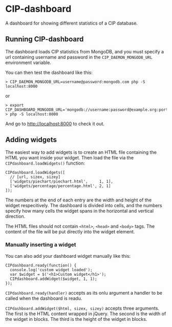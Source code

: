 CIP-dashboard
=============
A dashboard for showing different statistics of a CIP database.

Running CIP-dashboard
--------------------
The dashboard loads CIP statistics from MongoDB, and you must specify a url
containing username and password in the `CIP_DAEMON_MONGODB_URL` environment
variable.

You can then test the dashboard like this:

    > CIP_DAEMON_MONGODB_URL=username@password:mongodb.com php -S localhost:8000

or

    > export CIP_DASHBOARD_MONGODB_URL='mongodb://username:password@example.org:port/'
    > php -S localhost:8000

And go to <http://localhost:8000> to check it out.

Adding widgets
--------------
The easiest way to add widgets is to create an HTML file containing the HTML you
want inside your widget.
Then load the file via the `CIPdashboard.loadWidgets()` function:

    CIPdashboard.loadWidgets([
      // [url, sizex, sizey]
      ['widgets/piechart/piechart.html',     1, 1],
      ['widgets/percentage/percentage.html', 2, 1]
    ]);

The numbers at the end of each entry are the width and height of the widget
respecitively. The dashboard is divided into cells, and the numbers specify how
many cells the widget spans in the horizontal and vertical direction.

The HTML files should not contain `<html>`, `<head>` and `<body>` tags. The
content of the file will be put directly into the widget element.

### Manually inserting a widget

You can also add your dashboard widget manually like this:

    CIPdashboard.ready(function() {
      console.log('custom widget loaded');
      var $widget = $('<h1>Custom widget</h1>');
      CIPdashboard.addWidget($widget, 1, 1);
    });

`CIPdashboard.ready(handler)` accepts as its onlu argument a handler to be
called when the dashboard is readu.

`CIPdashboard.addWidget($html, sizex, sizey)` accepts three arguments. The first
is the HTML content wrapped in jQuery. The second is the width of the widget in
blocks. The third is the height of the widget in blocks.
